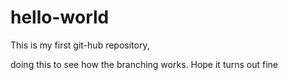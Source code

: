 # hello-world
This is my first git-hub repository,

doing this  to see how the branching works. Hope it turns out fine
